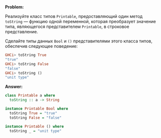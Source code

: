 **Problem:**

Реализуйте класс типов `Printable`, предоставляющий один метод ```toString```
— функцию одной переменной, которая преобразует значение типа, являющегося представителем `Printable`,
в строковое представление.

Сделайте типы данных `Bool` и `()` представителями этого класса типов, обеспечив следующее поведение:

```haskell
GHCi> toString True
"true"
GHCi> toString False
"false"
GHCi> toString ()
"unit type"
```

**Answer:**

```haskell
class Printable a where
  toString :: a -> String

instance Printable Bool where
  toString True = "true"
  toString False = "false"

instance Printable () where
  toString _ = "unit type"
```
